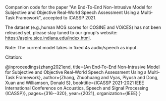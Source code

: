 Companion code for the paper "An End-To-End Non-Intrusive Model for Subjective and Objective Real-World Speech Assessment Using a Multi-Task Framework", accepted to ICASSP 2021.

The dataset (e.g.,human MOS scores for COSINE and VOiCES) has not been released yet, please stay tuned to our group's website: https://aspire.sice.indiana.edu/index.html.

Note:
The current model takes in fixed 4s audio/speech as input.

Citation:

@inproceedings{zhang2021end,
  title={An End-To-End Non-Intrusive Model for Subjective and Objective Real-World Speech Assessment Using a Multi-Task Framework},
  author={Zhang, Zhuohuang and Vyas, Piyush and Dong, Xuan and Williamson, Donald S},
  booktitle={ICASSP 2021-2021 IEEE International Conference on Acoustics, Speech and Signal Processing (ICASSP)},
  pages={316--320},
  year={2021},
  organization={IEEE}
}
